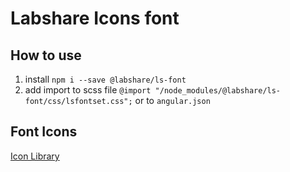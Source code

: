 # Labshare Icons font

## How to use
1. install `npm i --save @labshare/ls-font`
2. add import to scss file `@import "/node_modules/@labshare/ls-font/css/lsfontset.css";` or to `angular.json`

## Font Icons
[Icon Library](https://labshare.github.io/ls-font/)
